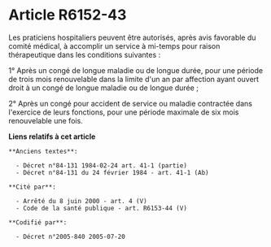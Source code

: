 # Article R6152-43

Les praticiens hospitaliers peuvent être autorisés, après avis favorable du comité médical, à accomplir un service à mi-temps
pour raison thérapeutique dans les conditions suivantes :

1° Après un congé de longue maladie ou de longue durée, pour une période de trois mois renouvelable dans la limite d'un an
par affection ayant ouvert droit à un congé de longue maladie ou de longue durée ;

2° Après un congé pour accident de service ou maladie contractée dans l'exercice de leurs fonctions, pour une période
maximale de six mois renouvelable une fois.

**Liens relatifs à cet article**

	**Anciens textes**:

	  - Décret n°84-131 1984-02-24 art. 41-1 (partie)
	  - Décret n°84-131 du 24 février 1984 - art. 41-1 (Ab)

	**Cité par**:

	  - Arrêté du 8 juin 2000 - art. 4 (V)
	  - Code de la santé publique - art. R6153-44 (V)

	**Codifié par**:

	  - Décret n°2005-840 2005-07-20
